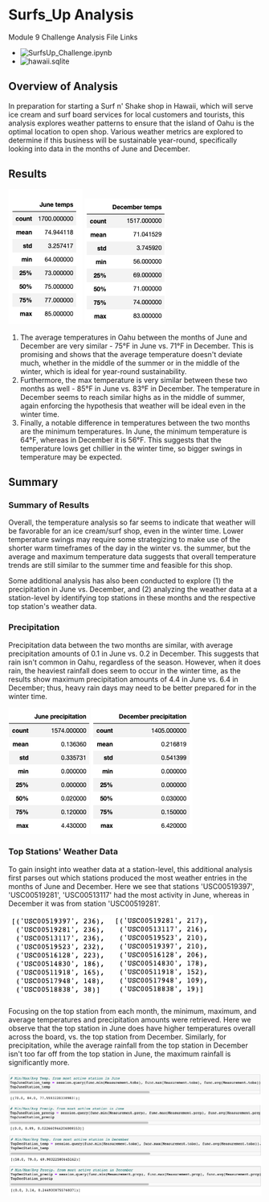 # Surfs_Up Analysis
Module 9 Challenge Analysis File Links
- ![SurfsUp_Challenge.ipynb](https://github.com/aseo67/surfs_up/blob/main/SurfsUp_Challenge.ipynb)
- ![hawaii.sqlite](https://github.com/aseo67/surfs_up/blob/main/hawaii.sqlite)

## Overview of Analysis
In preparation for starting a Surf n' Shake shop in Hawaii, which will serve ice cream and surf board services for local customers and tourists, this analysis explores weather patterns to ensure that the island of Oahu is the optimal location to open shop. Various weather metrics are explored to determine if this business will be sustainable year-round, specifically looking into data in the months of June and December. 

## Results

![Screenshot](https://github.com/aseo67/surfs_up/blob/main/Screenshot_June%20Temps%20Stats.png)
![Screenshot](https://github.com/aseo67/surfs_up/blob/main/Screenshot_Dec%20Temps%20Stats.png) 

1. The average temperatures in Oahu between the months of June and December are very similar - 75°F in June vs. 71°F in December. This is promising and shows that the average temperature doesn't deviate much, whether in the middle of the summer or in the middle of the winter, which is ideal for year-round sustainability. 
2. Furthermore, the max temperature is very similar between these two months as well - 85°F in June vs. 83°F in December. The temperature in December seems to reach similar highs as in the middle of summer, again enforcing the hypothesis that weather will be ideal even in the winter time. 
3. Finally, a notable difference in temperatures between the two months are the minimum temperatures. In June, the minimum temperature is 64°F, whereas in December it is 56°F. This suggests that the temperature lows get chillier in the winter time, so bigger swings in temperature may be expected. 

## Summary
### Summary of Results
Overall, the temperature analysis so far seems to indicate that weather will be favorable for an ice cream/surf shop, even in the winter time. Lower temperature swings may require some strategizing to make use of the shorter warm timeframes of the day in the winter vs. the summer, but the average and maximum temperature data suggests that overall temperature trends are still similar to the summer time and feasible for this shop. 

Some additional analysis has also been conducted to explore (1) the precipitation in June vs. December, and (2) analyzing the weather data at a station-level by identifying top stations in these months and the respective top station's weather data. 

### Precipitation
Precipitation data between the two months are similar, with average precipitation amounts of 0.1 in June vs. 0.2 in December. This suggests that rain isn't common in Oahu, regardless of the season. However, when it does rain, the heaviest rainfall does seem to occur in the winter time, as the results show maximum precipitation amounts of 4.4 in June vs. 6.4 in December; thus, heavy rain days may need to be better prepared for in the winter time. 

![Screenshot](https://github.com/aseo67/surfs_up/blob/main/Screenshot_June%20Precip%20Stats.png)
![Screenshot](https://github.com/aseo67/surfs_up/blob/main/Screenshot_Dec%20Precip%20Stats.png)

### Top Stations' Weather Data
To gain insight into weather data at a station-level, this additional analysis first parses out which stations produced the most weather entries in the months of June and December. Here we see that stations 'USC00519397', 'USC00519281', 'USC00513117' had the most activity in June, whereas in December it was from station 'USC00519281'.

![Screenshot](https://github.com/aseo67/surfs_up/blob/main/Screenshot_June%20Active%20Stations.png)
![Screenshot](https://github.com/aseo67/surfs_up/blob/main/Screenshot_Dec%20Active%20Stations.png)

Focusing on the top station from each month, the minimum, maximum, and average temperatures and precipitation amounts were retrieved. Here we observe that the top station in June does have higher temperatures overall across the board, vs. the top station from December. Similarly, for precipitation, while the average rainfall from the top station in December isn't too far off from the top station in June, the maximum rainfall is significantly more. 

![Screenshot](https://github.com/aseo67/surfs_up/blob/main/Screenshot_June%20Top%20Station%20Stats.png)
![Screenshot](https://github.com/aseo67/surfs_up/blob/main/Screenshot_Dec%20Top%20Station%20Stats.png)
